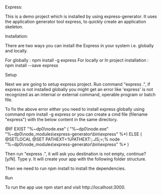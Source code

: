 Express:

This is a demo project which is installed by using express-generator. It uses the application generator tool express, to quickly create an application skeleton.

Installation:

There are two ways you can install the Express in your system i.e. globally and locally.

For globally : npm install -g express
For locally or In project installation : npm install --save express

Setup

Next we are going to setup express project. Run command "express .", if express is not installed globally you might get an error like 'express' is not recognized as an internal or external command, operable program or batch file.

To fix the above error either you need to install express globally using command npm install -g express or you can create a cmd file (filename "express") with the below content in the same directory.

@IF EXIST "%~dp0\node.exe" (
  "%~dp0\node.exe"  "%~dp0\node_modules\express-generator\bin\express" %*) ELSE (
  @SETLOCAL
  @SET PATHEXT=%PATHEXT:;.JS;=;%
  node  "%~dp0\node_modules\express-generator\bin\express" %*
)

Then run "express .", it will ask you destination is not empty, continue? [y/N]. Type y. It will create your app with the following folder structure.

Then we need to run npm install to install the dependencies.

Run

To run the app use npm start and visit http://localhost:3000.
